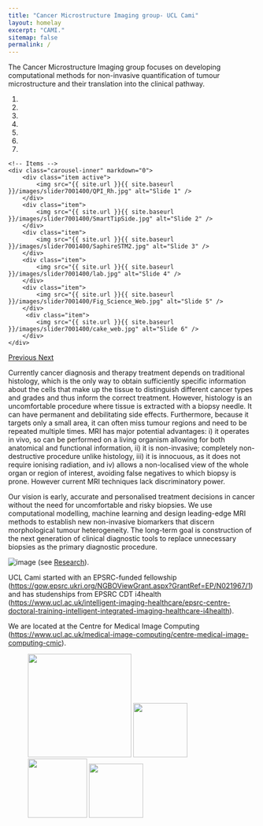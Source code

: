```yaml
---
title: "Cancer Microstructure Imaging group- UCL Cami"
layout: homelay
excerpt: "CAMI."
sitemap: false
permalink: /
---
```


The Cancer Microstructure Imaging group focuses on developing computational methods for non-invasive quantification of tumour microstructure and their translation into the clinical pathway.



<div markdown="0" id="carousel" class="carousel slide" data-ride="carousel" data-interval="4000" data-pause="hover" >
    <!-- Menu -->
    <ol class="carousel-indicators">
        <li data-target="#carousel" data-slide-to="0" class="active"></li>
        <li data-target="#carousel" data-slide-to="1"></li>
        <li data-target="#carousel" data-slide-to="2"></li>
        <li data-target="#carousel" data-slide-to="3"></li>
        <li data-target="#carousel" data-slide-to="4"></li>
        <li data-target="#carousel" data-slide-to="5"></li>
        <li data-target="#carousel" data-slide-to="6"></li>
    </ol>

    <!-- Items -->
    <div class="carousel-inner" markdown="0">
        <div class="item active">
            <img src="{{ site.url }}{{ site.baseurl }}/images/slider7001400/QPI_Rh.jpg" alt="Slide 1" />
        </div>
        <div class="item">
            <img src="{{ site.url }}{{ site.baseurl }}/images/slider7001400/SmartTipSide.jpg" alt="Slide 2" />
        </div>
        <div class="item">
            <img src="{{ site.url }}{{ site.baseurl }}/images/slider7001400/SaphireSTM2.jpg" alt="Slide 3" />
        </div>
        <div class="item">
            <img src="{{ site.url }}{{ site.baseurl }}/images/slider7001400/lab.jpg" alt="Slide 4" />
        </div>
        <div class="item">
            <img src="{{ site.url }}{{ site.baseurl }}/images/slider7001400/Fig_Science_Web.jpg" alt="Slide 5" />
        </div>       
         <div class="item">
            <img src="{{ site.url }}{{ site.baseurl }}/images/slider7001400/cake_web.jpg" alt="Slide 6" />
        </div>
    </div>
  <a class="left carousel-control" href="#carousel" role="button" data-slide="prev">
    <span class="glyphicon glyphicon-chevron-left" aria-hidden="true"></span>
    <span class="sr-only">Previous</span>
  </a>
  <a class="right carousel-control" href="#carousel" role="button" data-slide="next">
    <span class="glyphicon glyphicon-chevron-right" aria-hidden="true"></span>
    <span class="sr-only">Next</span>
  </a>
</div>

Currently cancer diagnosis and therapy treatment depends on traditional histology, which is the only way to obtain sufficiently specific information about the cells that make up the tissue to distinguish different cancer types and grades and thus inform the correct treatment. However, histology is an uncomfortable procedure where tissue is extracted with a biopsy needle. It can have permanent and debilitating side effects. Furthermore, because it targets only a small area, it can often miss tumour regions and need to be repeated multiple times. MRI has major potential advantages: i) it operates in vivo, so can be performed on a living organism allowing for both anatomical and functional information, ii) it is non-invasive; completely non-destructive procedure unlike histology, iii) it is innocuous, as it does not require ionising radiation, and iv) allows a non-localised view of the whole organ or region of interest, avoiding false negatives to which biopsy is prone. However current MRI techniques lack discriminatory power. 

Our vision is early, accurate and personalised treatment decisions in cancer without the need for uncomfortable and risky biopsies. We  use computational modelling, machine learning and design leading-edge MRI methods to establish new non-invasive biomarkers that discern morphological tumour heterogeneity. The long-term goal is construction of the next generation of clinical diagnostic tools to replace unnecessary biopsies as the primary diagnostic procedure.

![image](https://github.com/uclcami/uclcami.github.io/assets/134492495/523832c9-51c2-4fde-90f1-ced3031d566e)
 (see [Research](research)).
 
 UCL Cami started with an EPSRC-funded fellowship (https://gow.epsrc.ukri.org/NGBOViewGrant.aspx?GrantRef=EP/N021967/1) and has studenships from  EPSRC CDT i4health (https://www.ucl.ac.uk/intelligent-imaging-healthcare/epsrc-centre-doctoral-training-intelligent-integrated-imaging-healthcare-i4health).

We are located at the Centre for Medical Image Computing  (https://www.ucl.ac.uk/medical-image-computing/centre-medical-image-computing-cmic). 



<figure class="fourth">
  <img src="{{ site.url }}{{ site.baseurl }}/images/logopic/Logo_Leiden.jpg" style="width: 210px">
  <img src="{{ site.url }}{{ site.baseurl }}/images/logopic/Logo_Nanofront.jpg" style="width: 110px">
  <img src="{{ site.url }}{{ site.baseurl }}/images/logopic/Logo_NWO.jpg" style="width: 120px">
  <img src="{{ site.url }}{{ site.baseurl }}/images/logopic/Logo_ERC.jpg" style="width: 110px">
</figure>
